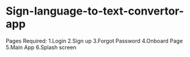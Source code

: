 # Sign-language-to-text-convertor-app
Pages Required:
1.Login
2.Sign up
3.Forgot Password
4.Onboard Page
5.Main App
6.Splash screen
